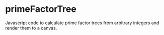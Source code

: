 primeFactorTree
===============

Javascript code to calculate prime factor trees from arbitrary integers and render them to a canvas.
